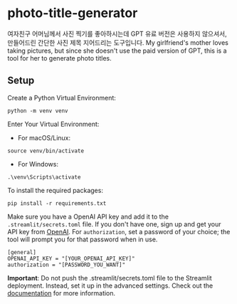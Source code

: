 # photo-title-generator

여자친구 어머님께서 사진 찍기를 좋아하시는데 GPT 유료 버전은 사용하지 않으셔서, 만들어드린 간단한 사진 제목 지어드리는 도구입니다.
My girlfriend's mother loves taking pictures, but since she doesn't use the paid version of GPT, this is a tool for her to generate photo titles.

## Setup

Create a Python Virtual Environment:
```
python -m venv venv
```

Enter Your Virtual Environment:
- For macOS/Linux:
```
source venv/bin/activate
```
- For Windows:
```
.\venv\Scripts\activate
```

To install the required packages:
```
pip install -r requirements.txt
```

Make sure you have a OpenAI API key and add it to the `.streamlit/secrets.toml` file. If you don't have one, sign up and get your API key from [OpenAI](https://platform.openai.com). For `authorization`, set a password of your choice; the tool will prompt you for that password when in use.
```
[general]
OPENAI_API_KEY = "[YOUR_OPENAI_API_KEY]"
authorization = "[PASSWORD_YOU_WANT]"
```
**Important**: Do not push the .streamlit/secrets.toml file to the Streamlit deployment. Instead, set it up in the advanced settings. Check out the [documentation](https://docs.streamlit.io/deploy/streamlit-community-cloud/deploy-your-app/secrets-management) for more information.